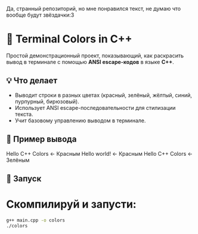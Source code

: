 Да, странный репозиторий, но мне понравился текст, не думаю что вообще будут звёздачки:3
# 🎨 Terminal Colors in C++

Простой демонстрационный проект, показывающий, как раскрасить вывод в терминале с помощью **ANSI escape-кодов** в языке **C++**.

## 💡 Что делает

- Выводит строки в разных цветах (красный, зелёный, жёлтый, синий, пурпурный, бирюзовый).
- Использует ANSI escape-последовательности для стилизации текста.
- Учит базовому управлению выводом в терминале.

## 🧪 Пример вывода
Hello C++ Colors ← Красным
Hello world! ← Красным
Hello C++ Colors ← Зелёным

## 🚀 Запуск

# Скомпилируй и запусти:

```bash
g++ main.cpp -o colors
./colors


